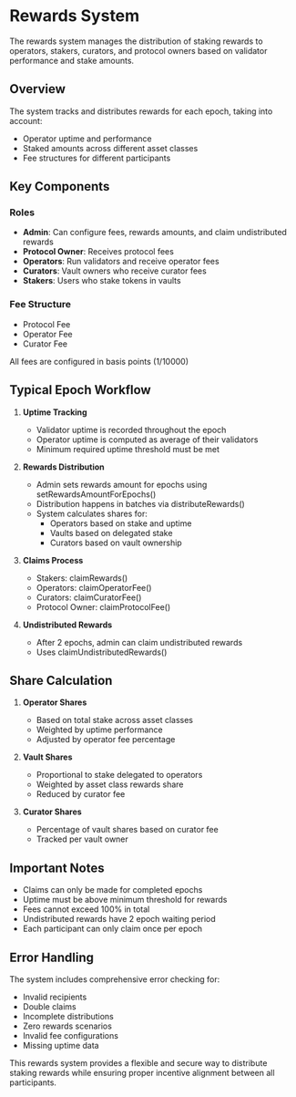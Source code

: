 # Rewards System

The rewards system manages the distribution of staking rewards to operators, stakers, curators, and protocol owners based on validator performance and stake amounts.

## Overview

The system tracks and distributes rewards for each epoch, taking into account:

- Operator uptime and performance
- Staked amounts across different asset classes
- Fee structures for different participants

## Key Components

### Roles

- **Admin**: Can configure fees, rewards amounts, and claim undistributed rewards
- **Protocol Owner**: Receives protocol fees
- **Operators**: Run validators and receive operator fees
- **Curators**: Vault owners who receive curator fees
- **Stakers**: Users who stake tokens in vaults

### Fee Structure

- Protocol Fee
- Operator Fee
- Curator Fee

All fees are configured in basis points (1/10000)

## Typical Epoch Workflow

1. **Uptime Tracking**

   - Validator uptime is recorded throughout the epoch
   - Operator uptime is computed as average of their validators
   - Minimum required uptime threshold must be met

2. **Rewards Distribution**

   - Admin sets rewards amount for epochs using setRewardsAmountForEpochs()
   - Distribution happens in batches via distributeRewards()
   - System calculates shares for:
     - Operators based on stake and uptime
     - Vaults based on delegated stake
     - Curators based on vault ownership

3. **Claims Process**

   - Stakers: claimRewards()
   - Operators: claimOperatorFee()
   - Curators: claimCuratorFee()
   - Protocol Owner: claimProtocolFee()

4. **Undistributed Rewards**

   - After 2 epochs, admin can claim undistributed rewards
   - Uses claimUndistributedRewards()

## Share Calculation

1. **Operator Shares**

   - Based on total stake across asset classes
   - Weighted by uptime performance
   - Adjusted by operator fee percentage

2. **Vault Shares**

   - Proportional to stake delegated to operators
   - Weighted by asset class rewards share
   - Reduced by curator fee

3. **Curator Shares**
   - Percentage of vault shares based on curator fee
   - Tracked per vault owner

## Important Notes

- Claims can only be made for completed epochs
- Uptime must be above minimum threshold for rewards
- Fees cannot exceed 100% in total
- Undistributed rewards have 2 epoch waiting period
- Each participant can only claim once per epoch

## Error Handling

The system includes comprehensive error checking for:

- Invalid recipients
- Double claims
- Incomplete distributions
- Zero rewards scenarios
- Invalid fee configurations
- Missing uptime data

This rewards system provides a flexible and secure way to distribute staking rewards while ensuring proper incentive alignment between all participants.
